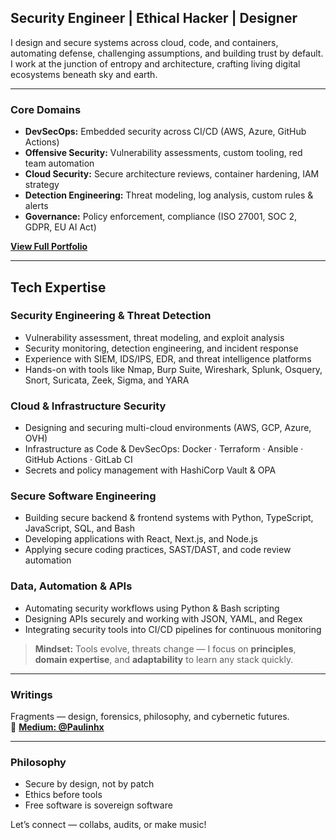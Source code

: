 ## Security Engineer | Ethical Hacker | Designer

I design and secure systems across cloud, code, and containers, automating defense, challenging assumptions, and building trust by default. I work at the junction of entropy and architecture, crafting living digital ecosystems beneath sky and earth.
  

---

### Core Domains

- **DevSecOps:** Embedded security across CI/CD (AWS, Azure, GitHub Actions)  
- **Offensive Security:** Vulnerability assessments, custom tooling, red team automation  
- **Cloud Security:** Secure architecture reviews, container hardening, IAM strategy  
- **Detection Engineering:** Threat modeling, log analysis, custom rules & alerts  
- **Governance:** Policy enforcement, compliance (ISO 27001, SOC 2, GDPR, EU AI Act)

 [**View Full Portfolio**](https://gigantic-television-7bb.notion.site/Portfolio-1192d1dfab5680388422dac459a44b2d)

---

## Tech Expertise

### Security Engineering & Threat Detection  
- Vulnerability assessment, threat modeling, and exploit analysis  
- Security monitoring, detection engineering, and incident response  
- Experience with SIEM, IDS/IPS, EDR, and threat intelligence platforms  
- Hands-on with tools like Nmap, Burp Suite, Wireshark, Splunk, Osquery, Snort, Suricata, Zeek, Sigma, and YARA  

### Cloud & Infrastructure Security  
- Designing and securing multi-cloud environments (AWS, GCP, Azure, OVH)  
- Infrastructure as Code & DevSecOps: Docker · Terraform · Ansible · GitHub Actions · GitLab CI  
- Secrets and policy management with HashiCorp Vault & OPA  

### Secure Software Engineering  
- Building secure backend & frontend systems with Python, TypeScript, JavaScript, SQL, and Bash  
- Developing applications with React, Next.js, and Node.js  
- Applying secure coding practices, SAST/DAST, and code review automation  

### Data, Automation & APIs  
- Automating security workflows using Python & Bash scripting  
- Designing APIs securely and working with JSON, YAML, and Regex  
- Integrating security tools into CI/CD pipelines for continuous monitoring  

> **Mindset:** Tools evolve, threats change — I focus on **principles**, **domain expertise**, and **adaptability** to learn any stack quickly.

---

### Writings 

Fragments — design, forensics, philosophy, and cybernetic futures.  
📖 [**Medium: @Paulinhx**](https://medium.com/@Paulinhx)

---

### Philosophy

- Secure by design, not by patch  
- Ethics before tools  
- Free software is sovereign software  


Let’s connect — collabs, audits, or make music!



